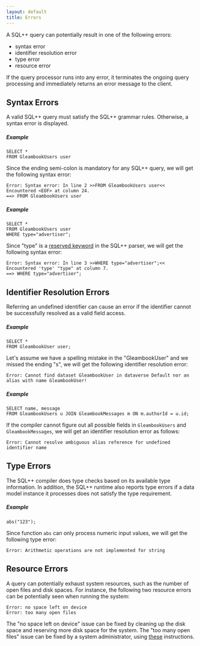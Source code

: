 ```yaml
---
layout: default
title: Errors
---
```


A SQL++ query can potentially result in one of the following errors:

 - syntax error
 - identifier resolution error
 - type error
 - resource error

If the query processor runs into any error, it
terminates the ongoing query processing and
immediately returns an error message to the client.

## <a id="Syntax_errors">Syntax Errors</a>
A valid SQL++ query must satisfy the SQL++ grammar rules.
Otherwise, a syntax error is displayed.

##### Example

    SELECT *
    FROM GleambookUsers user

Since the ending semi-colon is mandatory for any SQL++ query,
we will get the following syntax error:

    Error: Syntax error: In line 2 >>FROM GleambookUsers user<< Encountered <EOF> at column 24.
    ==> FROM GleambookUsers user

##### Example

    SELECT *
    FROM GleambookUsers user
    WHERE type="advertiser";

Since "type" is a [reserved keyword](#Reserved_keywords) in the SQL++ parser,
we will get the following syntax error:

    Error: Syntax error: In line 3 >>WHERE type="advertiser";<< Encountered 'type' "type" at column 7.
    ==> WHERE type="advertiser";


## <a id="Identifier_resolution_errors">Identifier Resolution Errors</a>
Referring an undefined identifier can cause an error if the identifier
cannot be successfully resolved as a valid field access.

##### Example

    SELECT *
    FROM GleambookUser user;

Let's assume we have a spelling mistake in the "GleambookUser" and we missed the ending "s",
we will get the following identifier resolution error:

    Error: Cannot find dataset GleambookUser in dataverse Default nor an alias with name GleambookUser!

##### Example

    SELECT name, message
    FROM GleambookUsers u JOIN GleambookMessages m ON m.authorId = u.id;

If the compiler cannot figure out all possible fields in
`GleambookUsers` and `GleambookMessages`,
we will get an identifier resolution error as follows:

    Error: Cannot resolve ambiguous alias reference for undefined identifier name


## <a id="Type_errors">Type Errors</a>

The SQL++ compiler does type checks based on its available type information.
In addition, the SQL++ runtime also reports type errors if a data model instance
it processes does not satisfy the type requirement.

##### Example

    abs("123");

Since function `abs` can only process numeric input values,
we will get the following type error:

    Error: Arithmetic operations are not implemented for string


## <a id="Resource_errors">Resource Errors</a>
A query can potentially exhaust system resources, such
as the number of open files and disk spaces.
For instance, the following two resource errors can be potentially seen when running the system:

    Error: no space left on device
    Error: too many open files

The "no space left on device" issue can be fixed by
cleaning up the disk space and reserving more disk space for the system.
The "too many open files" issue can be fixed by a system
administrator, using
[these](https://easyengine.io/tutorials/linux/increase-open-files-limit/) instructions.
